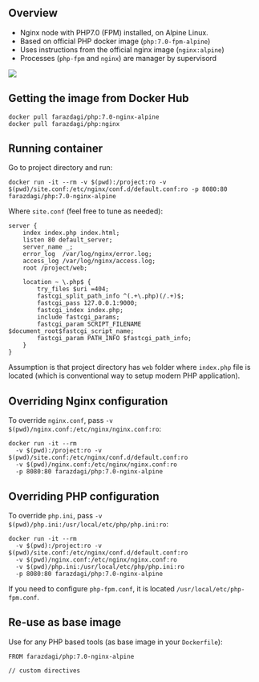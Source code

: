 ## Overview

- Nginx node with PHP7.0 (FPM) installed, on Alpine Linux.
- Based on official PHP docker image (`php:7.0-fpm-alpine`)
- Uses instructions from the official nginx image (`nginx:alpine`)
- Processes (`php-fpm` and `nginx`) are manager by supervisord

[![](https://images.microbadger.com/badges/image/farazdagi/php:7.0-nginx-alpine.svg)](https://microbadger.com/images/farazdagi/php:7.0-nginx-alpine "Get your own image badge on microbadger.com")


## Getting the image from Docker Hub

```
docker pull farazdagi/php:7.0-nginx-alpine
docker pull farazdagi/php:nginx
```

## Running container

Go to project directory and run:

```
docker run -it --rm -v $(pwd):/project:ro -v $(pwd)/site.conf:/etc/nginx/conf.d/default.conf:ro -p 8080:80 farazdagi/php:7.0-nginx-alpine
```

Where `site.conf` (feel free to tune as needed):

```nginx
server {
    index index.php index.html;
    listen 80 default_server;
    server_name _;
    error_log  /var/log/nginx/error.log;
    access_log /var/log/nginx/access.log;
    root /project/web;

    location ~ \.php$ {
        try_files $uri =404;
        fastcgi_split_path_info ^(.+\.php)(/.+)$;
        fastcgi_pass 127.0.0.1:9000;
        fastcgi_index index.php;
        include fastcgi_params;
        fastcgi_param SCRIPT_FILENAME $document_root$fastcgi_script_name;
        fastcgi_param PATH_INFO $fastcgi_path_info;
    }
}
```

Assumption is that project directory has `web` folder where `index.php` file is located (which is conventional way to
setup modern PHP application).

## Overriding Nginx configuration

To override `nginx.conf`, pass `-v $(pwd)/nginx.conf:/etc/nginx/nginx.conf:ro`:

```
docker run -it --rm 
  -v $(pwd):/project:ro -v $(pwd)/site.conf:/etc/nginx/conf.d/default.conf:ro 
  -v $(pwd)/nginx.conf:/etc/nginx/nginx.conf:ro
  -p 8080:80 farazdagi/php:7.0-nginx-alpine

```

## Overriding PHP configuration

To override `php.ini`, pass `-v $(pwd)/php.ini:/usr/local/etc/php/php.ini:ro`:

```
docker run -it --rm 
  -v $(pwd):/project:ro -v $(pwd)/site.conf:/etc/nginx/conf.d/default.conf:ro 
  -v $(pwd)/nginx.conf:/etc/nginx/nginx.conf:ro
  -v $(pwd)/php.ini:/usr/local/etc/php/php.ini:ro
  -p 8080:80 farazdagi/php:7.0-nginx-alpine

```

If you need to configure `php-fpm.conf`, it is located `/usr/local/etc/php-fpm.conf`.


## Re-use as base image

Use for any PHP based tools (as base image in your `Dockerfile`):

```
FROM farazdagi/php:7.0-nginx-alpine

// custom directives
```


